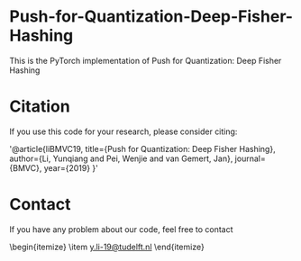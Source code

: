 # Push-for-Quantization-Deep-Fisher-Hashing
This is the PyTorch implementation of Push for Quantization: Deep Fisher Hashing

# Citation
If you use this code for your research, please consider citing:

'@article{liBMVC19,
  title={Push for Quantization: Deep Fisher Hashing},
  author={Li, Yunqiang and Pei, Wenjie and van Gemert, Jan},
  journal={BMVC},
  year={2019}
}'

# Contact
If you have any problem about our code, feel free to contact

\begin{itemize}
  \item y.li-19@tudelft.nl
\end{itemize}

